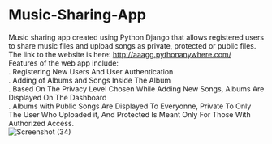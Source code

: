 # Music-Sharing-App
Music sharing app created using Python Django that allows registered users to share music files and upload songs as private, protected or public files. <br>
The link to the website is here: http://aaagg.pythonanywhere.com/ <br>
Features of the web app include:<br>
 . Registering New Users And User Authentication<br>
 . Adding of Albums and Songs Inside The Album<br>
 . Based On The Privacy Level Chosen While Adding New Songs, Albums Are Displayed On The Dashboard <br>
 . Albums with Public Songs Are Displayed To Everyonne, Private To Only The User Who Uploaded it, And Protected Is Meant Only For Those With Authorized Access. <br>
![Screenshot (34)](https://github.com/AkankshaGiliyal/Music-Sharing-App/assets/108074183/8e262bb1-29ee-4b38-9148-bb14c8c60b7a)
 




